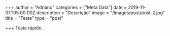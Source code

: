 +++
author = "Adriano"
categories = ["Meta Data"]
date = 2019-11-07T05:00:00Z
description = "Descrição"
image = "/images/post/post-2.jpg"
title = "Teste"
type = "post"

+++
Teste rápido.